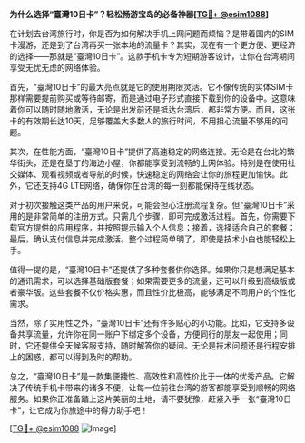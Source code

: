 **为什么选择“臺灣10日卡”？轻松畅游宝岛的必备神器[[TG💪+ @esim1088](https://t.me/s/esim1088)]**

在计划去台湾旅行时，你是否为如何解决手机上网问题而烦恼？是带着国内的SIM卡漫游，还是到了台湾再买一张本地的流量卡？其实，现在有一个更方便、更经济的选择——那就是“臺灣10日卡”。这款手机卡专为短期游客设计，让你在台湾期间享受无忧无虑的网络体验。

首先，“臺灣10日卡”的最大亮点就是它的使用期限灵活。它不像传统的实体SIM卡那样需要提前购买或等待邮寄，而是通过电子形式直接下载到你的设备中。这意味着你可以随时随地激活，无论是出发前还是抵达台湾后，都非常方便。而且，这张卡的有效期长达10天，足够覆盖大多数人的旅行时间，不用担心流量不够用的问题。

其次，在性能方面，“臺灣10日卡”提供了高速稳定的网络连接。无论是在台北的繁华街头，还是在垦丁的海边小屋，你都能享受到流畅的上网体验。特别是在使用社交媒体、观看视频或者导航的时候，快速稳定的网络会让你的旅程更加愉快。此外，它还支持4G LTE网络，确保你在台湾的每一刻都能保持在线状态。

对于初次接触这类产品的用户来说，可能会担心注册流程复杂。但“臺灣10日卡”采用的是非常简单的注册方式。只需几个步骤，即可完成激活过程。首先，你需要下载官方提供的应用程序，并按照提示输入个人信息；接着，选择适合自己的套餐；最后，确认支付信息并完成激活。整个过程简单明了，即使是技术小白也能轻松上手。

值得一提的是，“臺灣10日卡”还提供了多种套餐供你选择。如果你只是想满足基本的通讯需求，可以选择基础版套餐；如果需要更多的流量，还可以升级到高级版或者豪华版。这些套餐不仅价格实惠，而且性价比极高，能够满足不同用户的个性化需求。

当然，除了实用性之外，“臺灣10日卡”还有许多贴心的小功能。比如，它支持多设备共享流量，允许你在同一账户下绑定多个设备，方便同行的朋友一起使用；同时，它还提供全天候客服支持，随时解答你的疑问。无论是技术问题还是行程安排上的困惑，都可以得到及时的帮助。

总之，“臺灣10日卡”是一款集便捷性、高效性和高性价比于一体的优秀产品。它解决了传统手机卡带来的诸多不便，让每一位前往台湾的游客都能享受到顺畅的网络服务。如果你正准备踏上这片美丽的土地，请不要犹豫，赶紧入手一张“臺灣10日卡”，让它成为你旅途中的得力助手吧！

[[TG💪+ @esim1088](https://t.me/s/esim1088) ![Image](https://i.postimg.cc/4NQfJmqS/Snipaste-2025-05-13-00-14-12.png)]